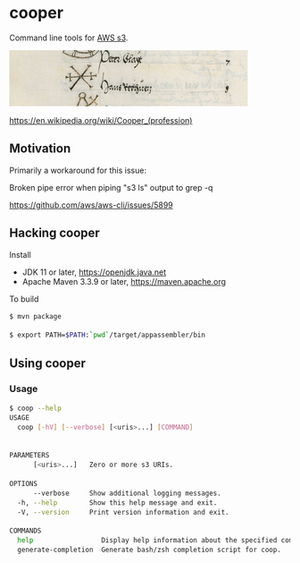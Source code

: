 # cooper

Command line tools for [AWS s3](https://aws.amazon.com/s3/).


![cooper project logo](https://github.com/heuermh/cooper/raw/main/images/cooper-branding.jpg)

https://en.wikipedia.org/wiki/Cooper_(profession)

## Motivation

Primarily a workaround for this issue:

Broken pipe error when piping "s3 ls" output to grep -q

https://github.com/aws/aws-cli/issues/5899


## Hacking cooper

Install

 * JDK 11 or later, https://openjdk.java.net
 * Apache Maven 3.3.9 or later, https://maven.apache.org

To build
```bash
$ mvn package

$ export PATH=$PATH:`pwd`/target/appassembler/bin
```

## Using cooper

### Usage

```bash
$ coop --help
USAGE
  coop [-hV] [--verbose] [<uris>...] [COMMAND]


PARAMETERS
      [<uris>...]   Zero or more s3 URIs.

OPTIONS
      --verbose     Show additional logging messages.
  -h, --help        Show this help message and exit.
  -V, --version     Print version information and exit.

COMMANDS
  help                 Display help information about the specified command.
  generate-completion  Generate bash/zsh completion script for coop.
```
